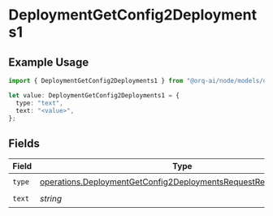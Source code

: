 # DeploymentGetConfig2Deployments1

## Example Usage

```typescript
import { DeploymentGetConfig2Deployments1 } from "@orq-ai/node/models/operations";

let value: DeploymentGetConfig2Deployments1 = {
  type: "text",
  text: "<value>",
};
```

## Fields

| Field                                                                                                                                                | Type                                                                                                                                                 | Required                                                                                                                                             | Description                                                                                                                                          |
| ---------------------------------------------------------------------------------------------------------------------------------------------------- | ---------------------------------------------------------------------------------------------------------------------------------------------------- | ---------------------------------------------------------------------------------------------------------------------------------------------------- | ---------------------------------------------------------------------------------------------------------------------------------------------------- |
| `type`                                                                                                                                               | [operations.DeploymentGetConfig2DeploymentsRequestRequestBodyType](../../models/operations/deploymentgetconfig2deploymentsrequestrequestbodytype.md) | :heavy_check_mark:                                                                                                                                   | N/A                                                                                                                                                  |
| `text`                                                                                                                                               | *string*                                                                                                                                             | :heavy_check_mark:                                                                                                                                   | N/A                                                                                                                                                  |
